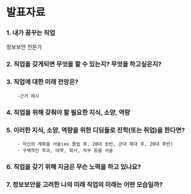 # 발표자료
### 1. 내가 꿈꾸는 직업
정보보안 전문가
### 2. 직업을 갖게되면 무엇을 할 수 있는지? 무엇을 하고싶은지?
### 3. 직업에 대한 미래 전망은? 
        -근거 제시
### 4. 직업을 위해 갖춰야 할 필요한 지식, 소양, 역량
### 5. 이러한 지식, 소양, 역량을 위한 디딤돌로 진학(또는 취업)을 한다면? 
        - 자신의 계획을 서술(ex.졸업 후, 20대 초반, 군대 제대 후, 20대 후반)
        - 구체적인 학과, 대학, 회사, 직무 등을 서술
### 6. 직업을 갖기 위해 지금은 무슨 노력을 하고 있나요?
### 7. 정보보안을 고려한 나의 미래 직업의 미래는 어떤 모습일까?












